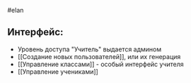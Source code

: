 #elan 
## Интерфейс:
* Уровень доступа "Учитель" выдается админом
* [[Создание новых пользователей]], или их генерация
* [[Управление классами]] - особый интерфейс учителя
* [[Управление учениками]]




